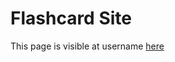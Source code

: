 # Flashcard Site

This page is visible at username [here](http://hreacon.github.io/flashcard_site)

<!-- your readme.md is very concise -->
